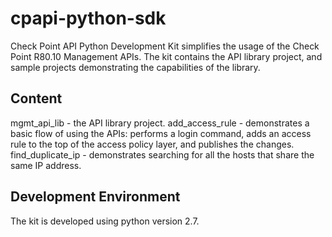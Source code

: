 # cpapi-python-sdk
Check Point API Python Development Kit simplifies the usage of the Check Point R80.10 Management APIs. The kit contains the API library project, and sample projects demonstrating the capabilities of the library.

## Content
mgmt_api_lib - the API library project.
add_access_rule - demonstrates a basic flow of using the APIs: performs a login command, adds an access rule to the top of the access policy layer, and publishes the changes.
find_duplicate_ip - demonstrates searching for all the hosts that share the same IP address.

## Development Environment
The kit is developed using python version 2.7.
